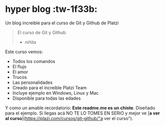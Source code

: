 # hyper blog :tw-1f33b:

Un blog increible para el curso de Git y Github de Platzi
> El curso de Git y Github
> - niñita

Este curso vemos:
* Todos los comandos
* El flujo
* El amor
* Trucos
* Las personalidades
* Creado para el increíble Platzi Team
* Incluye ejemplo en Windows, Linux y Mac
* Disponible para todas las edades

Y como un amable recordatorio: **Este readme.me es un chiste**. Diseñado
para el ejemplo. Si llegas acá NO TE LO TOMES EN SERIO y mejor ve [**a ver al curso**](https://plazi.com/cursos/git-github/"a ver el curso").
